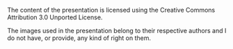 The content of the presentation is licensed using the Creative Commons Attribution 3.0 Unported License.

The images used in the presentation belong to their respective authors and I do not have, or provide, any kind of right on them.

